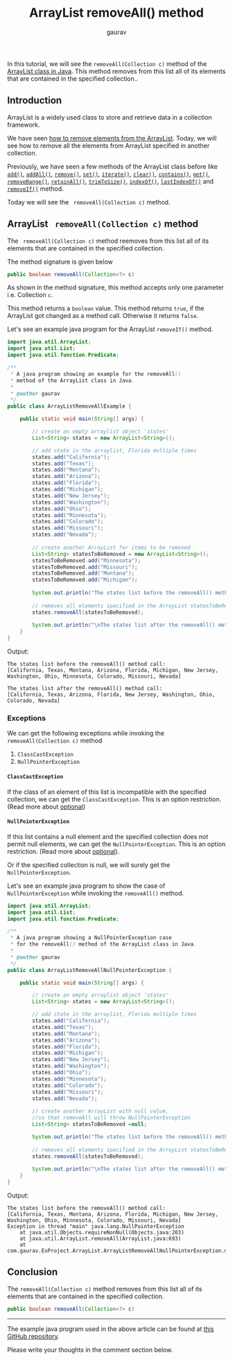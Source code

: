 ﻿---  
layout: post  
title: "ArrayList removeAll() method"  
author: gaurav  
categories: [Collections, ArrayList]
toc: true 
description: "In this tutorial, we will see the removeAll(Collection c) method of the Arraylist class in Java."  
---
In this tutorial, we will see the `removeAll(Collection c)` method of the  [ArrayList class in Java](https://coderolls.com/arraylist-in-java/). This method removes from this list all of its elements that are contained in the specified collection..

## Introduction  
ArrayList is a widely used class to store and retrieve data in a collection framework.

We have seen [how to remove elements from the ArrayList](https://coderolls.com/remove-element-from-arraylist/). Today, we will see how to remove all the elements from ArrayList specified in another collection.                                                                                                                                                                                       

Previously, we have seen a few methods of the ArrayList class before like [`add()`](https://coderolls.com/add-element-in-arraylist/), [`addAll()`](http://https://coderolls.com/arraylist-addall-method-in-java/), [`remove()`](https://coderolls.com/remove-element-from-arraylist/), [`set()`](https://coderolls.com/change-element-in-arraylist/), [`iterate()`](https://coderolls.com/iterating-the-arraylist-in-java/), [`clear()`](https://coderolls.com/arraylist-clear-method-in-java/),  [`contains()`](https://coderolls.com/arraylist-contains-method), [`get()`](https://coderolls.com/arraylist-get-method), [`removeRange()`](https://coderolls.com/arraylist-removerange-method), [`retainAll()`](https://coderolls.com/arraylist-retainall-method),  [`trimToSize()`](https://coderolls.com/arraylist-trimtosize-method), [`indexOf()`](https://coderolls.com/arraylist-indexof-method),   [`lastIndexOf()`](https://coderolls.com/arraylist-lastindexof-method)  and [`removeIf()`](https://coderolls.com/arraylist-removeIf-method) method. 

Today we will see the ` removeAll(Collection c)` method.
  

## ArrayList ` removeAll(Collection c)` method  

The ` removeAll(Collection c)` method reemoves from this list all of its elements that are contained in the specified collection.

The method signature is given below

```java
public boolean removeAll(Collection<?> c)
```

As shown in the method signature, this method accepts only one parameter i.e. Collection `c`. 

This method returns a `boolean` value. This method returns `true`, if the ArrayList got changed as a method call. Otherwise it returns `false`. 

Let's see an example java program for the ArrayList `removeIf()` method.

```java
import java.util.ArrayList;
import java.util.List;
import java.util.function.Predicate;

/**
 * A java program showing an example for the removeAll()
 * method of the ArrayList class in Java.
 * 
 * @author gaurav
 */
public class ArrayListRemoveAllExample {

	public static void main(String[] args) {

		// create an empty arraylist object 'states'
		List<String> states = new ArrayList<String>();

		// add state in the arraylist, Florida multiple times
		states.add("California");
		states.add("Texas");
		states.add("Montana");
		states.add("Arizona");
		states.add("Florida");
		states.add("Michigan");
		states.add("New Jersey");
		states.add("Washington");
		states.add("Ohio");
		states.add("Minnesota");
		states.add("Colorado");
		states.add("Missouri");
		states.add("Nevada");		
		
		// create another ArrayList for items to be removed
		List<String> statesToBeRemoved = new ArrayList<String>();
		statesToBeRemoved.add("Minnesota");
		statesToBeRemoved.add("Missouri");
		statesToBeRemoved.add("Montana");
		statesToBeRemoved.add("Michigan");
		
		System.out.println("The states list before the removeAll() method call: \n" + states);
		
		// removes all elements specified in the ArrayList statesToBeRemoved 
		states.removeAll(statesToBeRemoved); 
		
		System.out.println("\nThe states list after the removeAll() method call: \n" + states);
	}
}
```

Output:  
```
The states list before the removeAll() method call: 
[California, Texas, Montana, Arizona, Florida, Michigan, New Jersey, Washington, Ohio, Minnesota, Colorado, Missouri, Nevada]

The states list after the removeAll() method call: 
[California, Texas, Arizona, Florida, New Jersey, Washington, Ohio, Colorado, Nevada]
```

### Exceptions
We can get the following exceptions while invoking the `removeAll(Collection c)` method

1. `ClassCastException` 
2. `NullPointerException`

#### `ClassCastException`
If the class of an element of this list is incompatible with the specified collection, we can get the `ClassCastException`. This is an option restriction. (Read more about [optional](https://docs.oracle.com/javase/8/docs/api/java/util/Collection.html#optional-restrictions))

#### `NullPointerException` 
If this list contains a null element and the specified collection does not permit null elements, we can get the `NullPointerException`. This is an option restriction. (Read more about [optional](https://docs.oracle.com/javase/8/docs/api/java/util/Collection.html#optional-restrictions)). 

Or if the specified collection is null, we will surely get the `NullPointerException`.

Let's see an example java program to show the case of `NullPointerException` while invoking the `removeAll()` method.

```java
import java.util.ArrayList;
import java.util.List;
import java.util.function.Predicate;

/**
 * A java program showing a NullPointerException case 
 * for the removeAll() method of the ArrayList class in Java.
 * 
 * @author gaurav
 */
public class ArrayListRemoveAllNullPointerException {

	public static void main(String[] args) {

		// create an empty arraylist object 'states'
		List<String> states = new ArrayList<String>();

		// add state in the arraylist, Florida multiple times
		states.add("California");
		states.add("Texas");
		states.add("Montana");
		states.add("Arizona");
		states.add("Florida");
		states.add("Michigan");
		states.add("New Jersey");
		states.add("Washington");
		states.add("Ohio");
		states.add("Minnesota");
		states.add("Colorado");
		states.add("Missouri");
		states.add("Nevada");		
		
		// create another ArrayList with null value, 
		//so that removeAll will throw NullPointerException
		List<String> statesToBeRemoved =null;

		System.out.println("The states list before the removeAll() method call: \n" + states);
		
		// removes all elements specified in the ArrayList statesToBeRemoved 
		states.removeAll(statesToBeRemoved); 
		
		System.out.println("\nThe states list after the removeAll() method call: \n" + states);
	}
}
```
Output:
```
The states list before the removeAll() method call: 
[California, Texas, Montana, Arizona, Florida, Michigan, New Jersey, Washington, Ohio, Minnesota, Colorado, Missouri, Nevada]
Exception in thread "main" java.lang.NullPointerException
	at java.util.Objects.requireNonNull(Objects.java:203)
	at java.util.ArrayList.removeAll(ArrayList.java:693)
	at com.gaurav.ExProject.ArrayList.ArrayListRemoveAllNullPointerException.main(ArrayListRemoveAllNullPointerException.java:43)
```

## Conclusion  

The `removeAll(Collection c)` method removes from this list all of its elements that are contained in the specified collection.
```java
public boolean removeAll(Collection<?> c)
```
---

The example java program used in the above article can be found at [this GitHub repository](https://github.com/coderolls/blogpost-coding-examples/tree/main/collections/arraylist/arraylist-removeall-method).  

Please write your thoughts in the comment section below.
